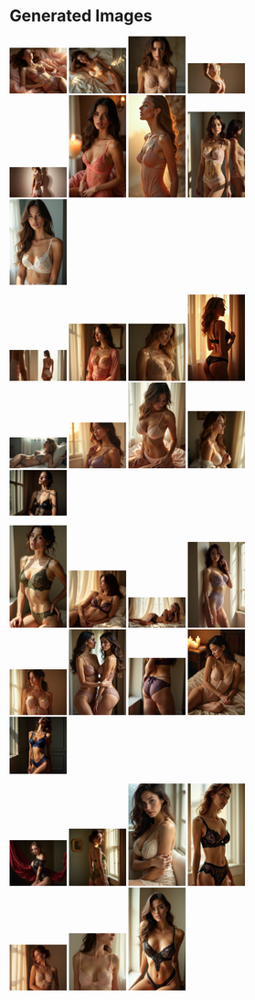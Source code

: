 # Generated Images



<img src="2025_07_06_01.webp" width="100"/> <img src="2025_07_06_02.webp" width="100"/> <img src="2025_07_06_03.webp" width="100"/> <img src="2025_07_06_04.webp" width="100"/> <img src="2025_07_06_05.webp" width="100"/> <img src="2025_07_06_06.webp" width="100"/> <img src="2025_07_06_07.webp" width="100"/> <img src="2025_07_06_08.webp" width="100"/> <img src="2025_07_06_09.webp" width="100"/>

<img src="2025_07_06_10.webp" width="100"/> <img src="2025_07_06_11.webp" width="100"/> <img src="2025_07_06_12.webp" width="100"/> <img src="2025_07_06_13.webp" width="100"/> <img src="2025_07_06_14.webp" width="100"/> <img src="2025_07_06_15.webp" width="100"/> <img src="2025_07_06_16.webp" width="100"/> <img src="2025_07_06_17.webp" width="100"/> <img src="2025_07_06_18.webp" width="100"/>

<img src="2025_07_06_19.webp" width="100"/> <img src="2025_07_06_20.webp" width="100"/> <img src="2025_07_06_21.webp" width="100"/> <img src="2025_07_06_22.webp" width="100"/> <img src="2025_07_06_23.webp" width="100"/> <img src="2025_07_06_24.webp" width="100"/> <img src="2025_07_06_25.webp" width="100"/> <img src="2025_07_06_26.webp" width="100"/> <img src="2025_07_06_27.webp" width="100"/>

<img src="2025_07_06_28.webp" width="100"/> <img src="2025_07_06_29.webp" width="100"/> <img src="2025_07_06_30.webp" width="100"/> <img src="2025_07_06_31.webp" width="100"/> <img src="2025_07_06_32.webp" width="100"/> <img src="2025_07_06_33.webp" width="100"/> <img src="2025_07_06_34.webp" width="100"/>